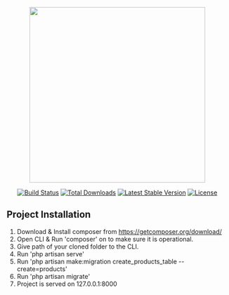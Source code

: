<p align="center"><img src="https://res.cloudinary.com/dtfbvvkyp/image/upload/v1566331377/laravel-logolockup-cmyk-red.svg" width="400"></p>

<p align="center">
<a href="https://travis-ci.org/laravel/framework"><img src="https://travis-ci.org/laravel/framework.svg" alt="Build Status"></a>
<a href="https://packagist.org/packages/laravel/framework"><img src="https://poser.pugx.org/laravel/framework/d/total.svg" alt="Total Downloads"></a>
<a href="https://packagist.org/packages/laravel/framework"><img src="https://poser.pugx.org/laravel/framework/v/stable.svg" alt="Latest Stable Version"></a>
<a href="https://packagist.org/packages/laravel/framework"><img src="https://poser.pugx.org/laravel/framework/license.svg" alt="License"></a>
</p>

## Project Installation 
1. Download & Install composer from https://getcomposer.org/download/
2. Open CLI & Run 'composer' on to make sure it is operational.
3. Give path of your cloned folder to the CLI.
4. Run 'php artisan serve'
5. Run 'php artisan make:migration create_products_table --create=products'
6. Run 'php artisan migrate'
7. Project is served on 127.0.0.1:8000
